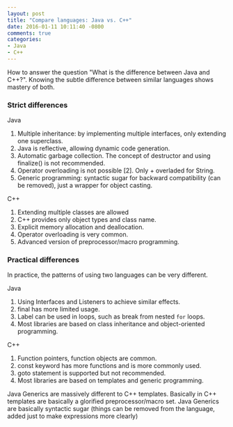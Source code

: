 ```yaml
---
layout: post
title: "Compare languages: Java vs. C++"
date: 2016-01-11 10:11:40 -0800
comments: true
categories: 
- Java
- C++
---
```


How to answer the question "What is the difference between Java and C++?".
Knowing the subtle difference between similar languages shows mastery of both.

<!--more-->

### Strict differences

Java

1. Multiple inheritance: by implementing multiple interfaces, only extending one superclass.
2. Java is reflective, allowing dynamic code generation.
3. Automatic garbage collection. The concept of destructor and using finalize() is not recommended.
4. Operator overloading is not possible [2]. Only + overladed for String.
5. Generic programming: syntactic sugar for backward compatibility (can be removed), just a wrapper for object casting.

C++

1. Extending multiple classes are allowed
2. C++ provides only object types and class name.
3. Explicit memory allocation and deallocation.
4. Operator overloading is very common.
5. Advanced version of preprocessor/macro programming.

### Practical differences

In practice, the patterns of using two languages can be very different.

Java

1. Using Interfaces and Listeners to achieve similar effects.
2. final has more limited usage.
3. Label can be used in loops, such as break from nested `for` loops.
4. Most libraries are based on class inheritance and object-oriented programming.

C++

1. Function pointers, function objects are common.
2. const keyword has more functions and is more commonly used.
3. goto statement is supported but not recommended.
4. Most libraries are based on templates and generic programming.

Java Generics are massively different to C++ templates. 
Basically in C++ templates are basically a glorified preprocessor/macro set.
Java Generics are basically syntactic sugar (things can be removed from the language, added just to make expressions more clearly)